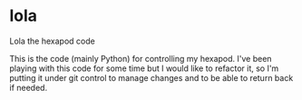 # lola
Lola the hexapod code

This is the code (mainly Python) for controlling my hexapod. I've been playing with this code for some time but I would like to refactor it, so I'm putting it under git control to manage changes and to be able to return back if needed.
